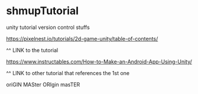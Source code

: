 # shmupTutorial
unity tutorial version control stuffs

https://pixelnest.io/tutorials/2d-game-unity/table-of-contents/

^^ LINK to the tutorial

https://www.instructables.com/How-to-Make-an-Android-App-Using-Unity/

^^ LINK to other tutorial that references the 1st one

oriGIN MASter ORIgin masTER
